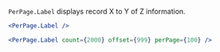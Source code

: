 `PerPage.Label` displays record X to Y of Z information.

```jsx
<PerPage.Label />
```

```jsx
<PerPage.Label count={2000} offset={999} perPage={100} />
```
